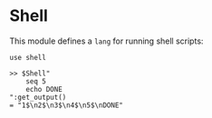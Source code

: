 # Shell

This module defines a `lang` for running shell scripts:

```tomo
use shell

>> $Shell"
    seq 5
    echo DONE
":get_output()
= "1$\n2$\n3$\n4$\n5$\nDONE"
```

